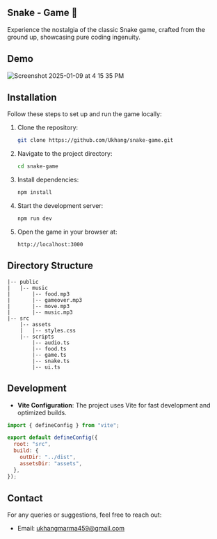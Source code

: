 ## Snake - Game 🐍

Experience the nostalgia of the classic Snake game, crafted from the ground up, showcasing pure coding ingenuity.

## Demo
![Screenshot 2025-01-09 at 4 15 35 PM](https://github.com/user-attachments/assets/40ec5e29-b313-44f4-9572-8775b19572f7)

## Installation

Follow these steps to set up and run the game locally:

1. Clone the repository:
   ```bash
   git clone https://github.com/Ukhang/snake-game.git
   ```
2. Navigate to the project directory:
   ```bash
   cd snake-game
   ```
3. Install dependencies:
   ```bash
   npm install
   ```
4. Start the development server:
   ```bash
   npm run dev
   ```
5. Open the game in your browser at:
   ```
   http://localhost:3000
   ```

## Directory Structure

```
|-- public
|   |-- music
|       |-- food.mp3
|       |-- gameover.mp3
|       |-- move.mp3
|       |-- music.mp3
|-- src
    |-- assets
    |   |-- styles.css
    |-- scripts
        |-- audio.ts
        |-- food.ts
        |-- game.ts
        |-- snake.ts
        |-- ui.ts
```

## Development

- **Vite Configuration**: The project uses Vite for fast development and optimized builds.

```javascript
import { defineConfig } from "vite";

export default defineConfig({
  root: "src",
  build: {
    outDir: "../dist",
    assetsDir: "assets",
  },
});
```

## Contact

For any queries or suggestions, feel free to reach out:

- Email: [ukhangmarma459@gmail.com](mailto:ukhangmarma459@gmail.com)
